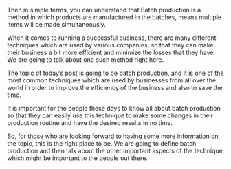 Then in simple terms, you can understand that Batch production is a method in which products are manufactured in the batches, means multiple items will be made simultaneously.

When it comes to running a successful business, there are many different techniques which are used by various companies, so that they can make their business a bit more efficient and minimize the losses that they have. We are going to talk about one such method right here.

The topic of today’s post is going to be batch production, and it is one of the most common techniques which are used by businesses from all over the world in order to improve the efficiency of the business and also to save the time.

It is important for the people these days to know all about batch production so that they can easily use this technique to make some changes in their production routine and have the desired results in no time.

So, for those who are looking forward to having some more information on the topic, this is the right place to be. We are going to define batch production and then talk about the other important aspects of the technique which might be important to the people out there.

